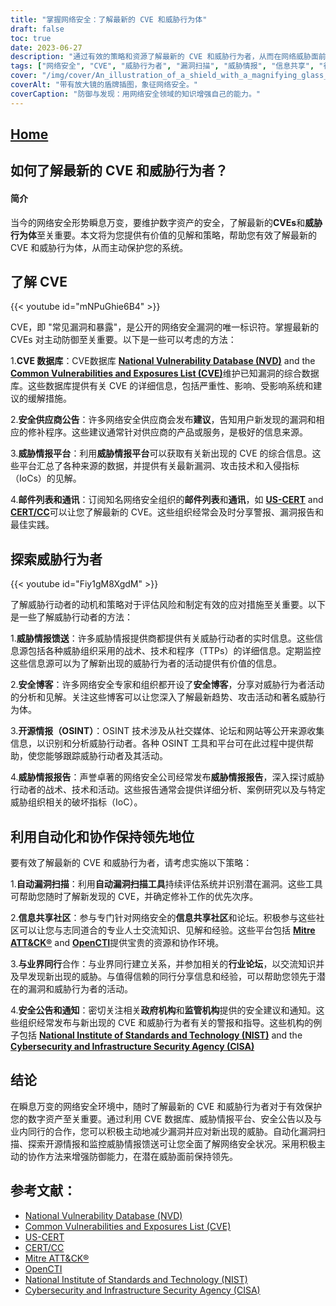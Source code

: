 ```yaml
---
title: "掌握网络安全：了解最新的 CVE 和威胁行为体"
draft: false
toc: true
date: 2023-06-27
description: "通过有效的策略和资源了解最新的 CVE 和威胁行为者，从而在网络威胁面前保持领先。"
tags: ["网络安全", "CVE", "威胁行为者", "漏洞扫描", "威胁情报", "信息共享", "行业合作", "安全公告", "NVD", "CVE", "美国计算机应急小组", "计算机应急小组", "ATT&CK® 长枕", "OpenCTI", "NIST", "CISA", "网络安全漏洞", "新出现的威胁", "主动防御", "自动漏洞扫描", "公开情报", "实时威胁情报", "威胁行为者的战术和技术", "技术 OSINT", "CVE 数据库", "安全供应商建议", "安全博客", "威胁情报传送", "信息共享社区", "政府法规"]
cover: "/img/cover/An_illustration_of_a_shield_with_a_magnifying_glass_symboli.png"
coverAlt: "带有放大镜的盾牌插图，象征网络安全。"
coverCaption: "防御与发现：用网络安全领域的知识增强自己的能力。"
---
```


## [Home](/cyber-security-career-playbook-start/)

## 如何了解最新的 CVE 和威胁行为者？

#### 简介

当今的网络安全形势瞬息万变，要维护数字资产的安全，了解最新的**CVEs**和**威胁行为体**至关重要。本文将为您提供有价值的见解和策略，帮助您有效了解最新的 CVE 和威胁行为体，从而主动保护您的系统。
## 了解 CVE

{{< youtube id="mNPuGhie6B4" >}}

CVE，即 "常见漏洞和暴露"，是公开的网络安全漏洞的唯一标识符。掌握最新的 CVEs 对主动防御至关重要。以下是一些可以考虑的方法：

1.**CVE 数据库**：CVE数据库 [**National Vulnerability Database (NVD)**](https://nvd.nist.gov) and the [**Common Vulnerabilities and Exposures List (CVE)**](https://cve.mitre.org)维护已知漏洞的综合数据库。这些数据库提供有关 CVE 的详细信息，包括严重性、影响、受影响系统和建议的缓解措施。

2.**安全供应商公告**：许多网络安全供应商会发布**建议**，告知用户新发现的漏洞和相应的修补程序。这些建议通常针对供应商的产品或服务，是极好的信息来源。

3.**威胁情报平台**：利用**威胁情报平台**可以获取有关新出现的 CVE 的综合信息。这些平台汇总了各种来源的数据，并提供有关最新漏洞、攻击技术和入侵指标（IoCs）的见解。

4.**邮件列表和通讯**：订阅知名网络安全组织的**邮件列表**和**通讯**，如 [**US-CERT**](https://www.us-cert.gov) and [**CERT/CC**](https://www.cert.org)可以让您了解最新的 CVE。这些组织经常会及时分享警报、漏洞报告和最佳实践。

## 探索威胁行为者

{{< youtube id="Fiy1gM8XgdM" >}}

了解威胁行动者的动机和策略对于评估风险和制定有效的应对措施至关重要。以下是一些了解威胁行动者的方法：

1.**威胁情报馈送**：许多威胁情报提供商都提供有关威胁行动者的实时信息。这些信息源包括各种威胁组织采用的战术、技术和程序（TTPs）的详细信息。定期监控这些信息源可以为了解新出现的威胁行为者的活动提供有价值的信息。

2.**安全博客**：许多网络安全专家和组织都开设了**安全博客**，分享对威胁行为者活动的分析和见解。关注这些博客可以让您深入了解最新趋势、攻击活动和著名威胁行为体。

3.**开源情报（OSINT）**：OSINT 技术涉及从社交媒体、论坛和网站等公开来源收集信息，以识别和分析威胁行动者。各种 OSINT 工具和平台可在此过程中提供帮助，使您能够跟踪威胁行动者及其活动。

4.**威胁情报报告**：声誉卓著的网络安全公司经常发布**威胁情报报告**，深入探讨威胁行动者的战术、技术和活动。这些报告通常会提供详细分析、案例研究以及与特定威胁组织相关的破坏指标（IoC）。

## 利用自动化和协作保持领先地位

要有效了解最新的 CVE 和威胁行为者，请考虑实施以下策略：

1.**自动漏洞扫描**：利用**自动漏洞扫描工具**持续评估系统并识别潜在漏洞。这些工具可帮助您随时了解新发现的 CVE，并确定修补工作的优先次序。

2.**信息共享社区**：参与专门针对网络安全的**信息共享社区**和论坛。积极参与这些社区可以让您与志同道合的专业人士交流知识、见解和经验。这些平台包括 [**Mitre ATT&CK®**](https://attack.mitre.org/) and [**OpenCTI**](https://www.opencti.io/)提供宝贵的资源和协作环境。

3.**与业界同行**合作：与业界同行建立关系，并参加相关的**行业论坛**，以交流知识并及早发现新出现的威胁。与值得信赖的同行分享信息和经验，可以帮助您领先于潜在的漏洞和威胁行为者的活动。

4.**安全公告和通知**：密切关注相关**政府机构**和**监管机构**提供的安全建议和通知。这些组织经常发布与新出现的 CVE 和威胁行为者有关的警报和指导。这些机构的例子包括 [**National Institute of Standards and Technology (NIST)**](https://www.nist.gov) and the [**Cybersecurity and Infrastructure Security Agency (CISA)**](https://www.cisa.gov)
## 结论

在瞬息万变的网络安全环境中，随时了解最新的 CVE 和威胁行为者对于有效保护您的数字资产至关重要。通过利用 CVE 数据库、威胁情报平台、安全公告以及与业内同行的合作，您可以积极主动地减少漏洞并应对新出现的威胁。自动化漏洞扫描、探索开源情报和监控威胁情报馈送可让您全面了解网络安全状况。采用积极主动的协作方法来增强防御能力，在潜在威胁面前保持领先。

## 参考文献：

- [National Vulnerability Database (NVD)](https://nvd.nist.gov)
- [Common Vulnerabilities and Exposures List (CVE)](https://cve.mitre.org)
- [US-CERT](https://www.us-cert.gov)
- [CERT/CC](https://www.cert.org)
- [Mitre ATT&CK®](https://attack.mitre.org/)
- [OpenCTI](https://www.opencti.io/)
- [National Institute of Standards and Technology (NIST)](https://www.nist.gov)
- [Cybersecurity and Infrastructure Security Agency (CISA)](https://www.cisa.gov)
